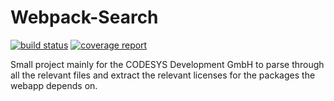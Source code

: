 # Webpack-Search

[![build status](https://git.marci4.de/marci4/webpack-search/badges/master/pipeline.svg)](https://git.marci4.de/marci4/webpack-search/commits/master)
[![coverage report](https://git.marci4.de/marci4/webpack-search/badges/master/coverage.svg)](https://git.marci4.de/marci4/webpack-search/)

Small project mainly for the CODESYS Development GmbH to parse through all the relevant files and extract the relevant licenses for the packages the webapp depends on.